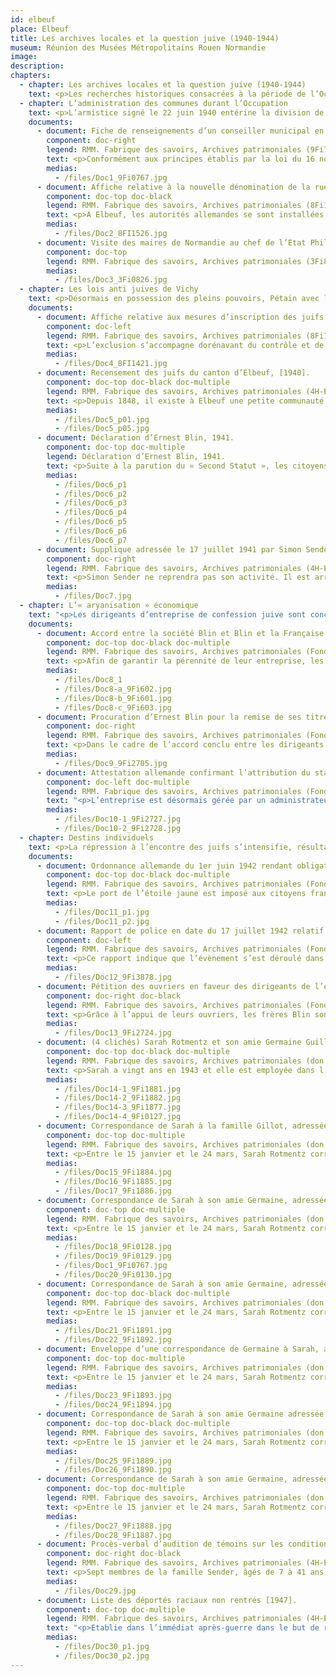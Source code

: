 ```yaml
---
id: elbeuf
place: Elbeuf
title: Les archives locales et la question juive (1940-1944)
museum: Réunion des Musées Métropolitains Rouen Normandie
image: 
description: 
chapters:
  - chapter: Les archives locales et la question juive (1940-1944)
    text: <p>Les recherches historiques consacrées à la période de l’Occupation ont considérablement progressé ces dernières décennies. En France, en Allemagne ou aux Etats-Unis, l’ouverture de fonds d’archives, jusqu’alors non accessibles, a permis aux chercheurs d’investir de nouveaux champs d’étude. Parmi les sujets traités, figure la question juive et la détermination de la responsabilité de l’Etat français dans la mise en œuvre de mesures à l’encontre des juifs de France. Si l’Allemagne nazie a été l’instigatrice d’un véritable programme d’extermination des juifs d’Europe, le gouvernement de Vichy a collaboré à sa réalisation sur le territoire français. En exploitant un sentiment général ouvertement antisémite, latent depuis l’affaire Dreyfus parmi l’élite politique, économique, intellectuelle et la population, l’Etat a entrainé l’ensemble du système administratif du pays dans cette collaboration.</p><p>Cette exposition s’appuie sur les archives produites par l’administration elle-même pour évoquer la question juive durant l’Occupation. Elle s’emploie à montrer les modalités d’application au niveau local, des mesures émanant des autorités allemandes et de L’Etat français. Enfin, en touchant au local, elle donne la mesure du drame humain à travers le parcours de femmes et d’hommes connus de leurs concitoyens, amis ou relations professionnelles, avec lesquels ils partageaient le quotidien.</p>
  - chapter: L’administration des communes durant l’Occupation
    text: <p>L’armistice signé le 22 juin 1940 entérine la division de la France en deux zones séparées par une ligne de démarcation. Au nord, dans la zone dite occupée, l’Etat français doit trouver une conciliation avec l’administration allemande, essentiellement militaire et qui siège à Paris. Le gouvernement installé à Vichy administre librement les seuls départements de la zone libre, partie sud du pays et les colonies. Les préfets deviennent un rouage essentiel de l’administration, du sommet de l’Etat vers les communes.</p><p>Le 10 juillet, les députés votent les pleins pouvoirs au maréchal Pétain. Par une loi en date du 16 novembre 1940, le gouvernement de Vichy abolit le principe de l’élection des conseillers municipaux et rétablit le principe de leur nomination par le ministre de l’Intérieur dans les villes de plus de 10 000 habitants et, par le préfet pour les autres. Entre 1940 et 1941, près de 500 municipalités sont dissoutes. Communistes, juifs, francs-maçons sont exclus des nouvelles assemblées.</p>
    documents: 
      - document: Fiche de renseignements d’un conseiller municipal en date du 7 mai 1941
        component: doc-right
        legend: RMM. Fabrique des savoirs, Archives patrimoniales (9Fi767)
        text: <p>Conformément aux principes établis par la loi du 16 novembre 1940, René Lebret, maire élu en 1928, présente une liste de 40 noms parmi lesquels le préfet choisit 19 conseillers. Chaque conseiller est tenu de produire une fiche de renseignements mentionnant des informations sur sa situation au regard du statut des étrangers (loi du 17 juillet 1940), du statut des juifs (3 octobre et 16 novembre 1940) et des mesures prises à l’encontre des sociétés secrètes dont la Franc-maçonnerie (13 août 1940).</p>
        medias:
          - /files/Doc1_9Fi0767.jpg
      - document: Affiche relative à la nouvelle dénomination de la rue de la Barrière en hommage au maréchal Pétain, mars 1941.
        component: doc-top doc-black
        legend: RMM. Fabrique des savoirs, Archives patrimoniales (8Fi1526)
        text: <p>A Elbeuf, les autorités allemandes se sont installées à l’hôtel de ville où elles cohabitent avec la municipalité conduite par René Lebret, maintenu dans ses fonctions.<br>René Lebret est élu député du canton d’Elbeuf et de Grand-Couronne dans les rangs de la SFIO (Section Française de l’Internationale Ouvrière) en 1928. Pourtant, il vote les pleins pouvoirs à Pétain en 1940. Anti communiste convaincu, il évolue politiquement vers le parti socialiste français puis l’Union socialiste républicaine.  A la Libération, il est condamné à la Dégradation nationale par la Cour de justice de Rouen pour avoir notamment assuré les fonctions de responsable de la propagande du régime de Vichy pour la Normandie.</p>
        medias: 
          - /files/Doc2_8FI1526.jpg
      - document: Visite des maires de Normandie au chef de l’Etat Philippe Pétain à Vichy vers 1942. (Premier à gauche, René Lebret maire d’Elbeuf)
        component: doc-top
        legend: RMM. Fabrique des savoirs, Archives patrimoniales (3Fi826)
        medias:
          - /files/Doc3_3Fi0826.jpg
  - chapter: Les lois anti juives de Vichy
    text: <p>Désormais en possession des pleins pouvoirs, Pétain avec la collaboration du gouvernement de Vichy met progressivement en place une véritable politique de discrimination raciale à l’encontre des juifs étrangers puis français. A partir de juillet 1940, plusieurs lois sont promulguées qui visent à les exclure de la société. Le 3 octobre 1940, le « Premier Statut » des juifs leur interdit l’accès à un grand nombre de professions dont celles de la Fonction publique. Le « Second Statut » parait le 2 juin 1941. Les citoyens de confession juive sont contraints de faire une déclaration écrite auprès de la préfecture. En juillet 1942, Vichy franchit l’étape ultime en acceptant que l’Etat français collabore aux premières déportations.</p>
    documents:
      - document: Affiche relative aux mesures d’inscription des juifs et des entreprises juives, 15 octobre 1940.
        component: doc-left
        legend: RMM. Fabrique des savoirs, Archives patrimoniales (8Fi1421)
        text: <p>L’exclusion s’accompagne dorénavant du contrôle et de la répression. Les préfets se voient chargés du recensement des juifs vivant en France. Localement, ce sont les maires qui procèdent au recensement proprement dit.</p>
        medias:
          - /files/Doc4_8FI1421.jpg
      - document: Recensement des juifs du canton d’Elbeuf, [1940].
        component: doc-top doc-black doc-multiple
        legend: RMM. Fabrique des savoirs, Archives patrimoniales (4H-ELB136)
        text: <p>Depuis 1848, il existe à Elbeuf une petite communauté juive qui s’est développée avec l’arrivée d’industriels alsaciens en 1871. Cette liste manuscrite, sans doute la première établie vraisemblablement dès la parution du « Premier Statut des juifs » recense 92 personnes. La plupart de ces listes et fichiers établis avec minutie par l’administration française servira pour procéder aux arrestations à partir de 1942.</p>
        medias:
          - /files/Doc5_p01.jpg
          - /files/Doc5_p05.jpg
      - document: Déclaration d’Ernest Blin, 1941.
        component: doc-top doc-multiple
        legend: Déclaration d’Ernest Blin, 1941.
        text: <p>Suite à la parution du « Second Statut », les citoyens de confession juive sont contraints de faire une déclaration écrite mentionnant leur état civil, leur situation de famille, leur profession et l’état de leurs biens. Ernest Blin, qui dirige l’entreprise Blin et Blin avec ses frères André et Maurice procède à cette déclaration le 1er juillet également au titre de ses enfants, Albert, 20 ans et Dominique, 17 ans.</p>
        medias:
          - /files/Doc6_p1
          - /files/Doc6_p2
          - /files/Doc6_p3
          - /files/Doc6_p4
          - /files/Doc6_p5
          - /files/Doc6_p6
          - /files/Doc6_p7
      - document: Supplique adressée le 17 juillet 1941 par Simon Sender au maire afin d’obtenir l’autorisation de poursuivre son activité de pâtissier à Elbeuf.
        component: doc-right
        legend: RMM. Fabrique des savoirs, Archives patrimoniales (4H-ELB136)
        text: <p>Simon Sender ne reprendra pas son activité. Il est arrêté le 6 mai 1942 puis déporté à Auschwitz où il décède le 13 juillet 1943.</p>
        medias:
          - /files/Doc7.jpg
  - chapter: L’« aryanisation » économique
    text: "<p>Les dirigeants d’entreprise de confession juive sont concernés par les mesures prises par l’occupant et le régime de Vichy et notamment par la loi du 22 juillet 1941 sur l’«aryanisation » économique. L’«aryanisation », véritable système de spoliation des biens juifs, s’opère par un transfert de la gestion des entreprises à des administrateurs provisoires et pour finir par leur vente à des acquéreurs « aryens ». A Elbeuf, sont concernées plusieurs entreprises créées au lendemain de l’annexion de l’Alsace : usines de fabrication de drap de laine comme Fraenckel-Herzog et Blin & Blin ou l’usine de confection Weill-Kingsbourg-Bernheim.</p>"
    documents:
      - document: Accord entre la société Blin et Blin et la Française Bedeaux, 14 mai 1940
        component: doc-top doc-black doc-multiple
        legend: RMM. Fabrique des savoirs, Archives patrimoniales (Fonds Albert Blin, 275Z56)
        text: <p>Afin de garantir la pérennité de leur entreprise, les frères André, Ernest et Maurice Blin concluent dès le 16 mai 1940 un accord qui remet la direction de leur entreprise entre les mains de la <em>Française Bedeaux</em> dirigée par Charles Bedeaux, ami d’Ernest. En vertu d’un premier contrat, la société Bedeaux prend en charge la gestion commerciale et technique mais aussi l’intégralité des pouvoirs de conseil d’administration pour une durée de 3 à 5 ans. Cet accord conduit à une « aryanisation » fictive de l’entreprise qui prend le nom d’<em>Anciens établissements Blin et Blin</em>, à partir du 21 juin 1940.</p>
        medias:
          - /files/Doc8_1
          - /files/Doc8-a_9Fi602.jpg
          - /files/Doc8-b_9Fi601.jpg
          - /files/Doc8-c_9Fi603.jpg
      - document: Procuration d’Ernest Blin pour la remise de ses titres à Charles Bedeaux, 14 mai 1940.
        component: doc-right
        legend: RMM. Fabrique des savoirs, Archives patrimoniales (Fonds Blin, 9Fi2705)
        text: <p>Dans le cadre de l’accord conclu entre les dirigeants de Blin et la société Française Bedeaux, Charles Bedeaux reçoit la garde des titres et se voit attribuer une fonction d’arbitrage en cas de conflit entre les deux parties.</p>
        medias:
          - /files/Doc9_9Fi2705.jpg
      - document: Attestation allemande confirmant l’attribution du statut de « Sperr-Betriebe » 1943
        component: doc-left doc-multiple
        legend: RMM. Fabrique des savoirs, Archives patrimoniales (Fonds Blin, 3Z279)
        text: "<p>L’entreprise est désormais gérée par un administrateur « aryen » en l’occurrence la Société Bedeaux. Elle obtient successivement le statut de Rüstung Betriebe (entreprise d’armement) qui lui accorde des facilités d’approvisionnement en matières premières. En 1943, elle est désignée <em>Sperr-Betriebe</em> (du nom du ministre de l’armement du IIIe Reich, Albert Sperr) : elle est à ce titre exemptée du prélèvement de main d’œuvre pour le STO (Service du travail obligatoire). Une grande partie de sa production est livrée aux autorités d’occupation sous la forme de drap militaire.</p>"
        medias:
          - /files/Doc10-1_9Fi2727.jpg
          - /files/Doc10-2_9Fi2728.jpg
  - chapter: Destins individuels
    text: <p>La répression à l’encontre des juifs s’intensifie, résultat d’une collaboration active entre le gouvernement de Vichy et le régime nazi. La Solution finale qui vise à l’extermination totale des juifs d’Europe vient d’être décidée et planifiée au cours de la conférence de Wannsee le 20 janvier 1942.</p><p>Selon le recensement de 1940, la communauté juive d’Elbeuf concernée par les mesures anti juives se compose de 92 personnes. 34 personnes d’entre elles sont arrêtées et déportées entre 1942 et 1944. D’autres comme les membres de la famille Blin ont fui et sont contraints à la clandestinité jusqu’à la Libération.</p>
    documents:
      - document: Ordonnance allemande du 1er juin 1942 rendant obligatoire le port de l’étoile jaune.
        component: doc-top doc-black doc-multiple
        legend: RMM. Fabrique des savoirs, Archives patrimoniales (Fonds ville d’Elbeuf, 4H-ELB 136)
        text: <p>Le port de l’étoile jaune est imposé aux citoyens français et aux étrangers de confession juive. Elle ne fut pas portée dans la zone libre même après son envahissement le 11 novembre 1942 mais un tampon avec la mention « Juif » est apposé sur les papiers d’identité.</p>
        medias:
          - /files/Doc11_p1.jpg
          - /files/Doc11_p2.jpg
      - document: Rapport de police en date du 17 juillet 1942 relatif à la pose d’étoiles juives sur la façade de la synagogue rue Grémont à Elbeuf.
        component: doc-left
        legend: RMM. Fabrique des savoirs, Archives patrimoniales (Fonds Ville d’Elbeuf, 9Fi3878)
        text: <p>Ce rapport indique que l’évènement s’est déroulé dans la nuit du 16 au 17 juillet 1942. Or, le 16 juillet à 4 heures du matin a commencé la rafle du Vélodrome d’hiver au cours de laquelle 13 152 personnes dont 4000 enfants sont arrêtés à Paris par la police française pour être déportés.</p>
        medias:
          - /files/Doc12_9Fi3878.jpg
      - document: Pétition des ouvriers en faveur des dirigeants de l’entreprise Blin et Blin, 10 juin 1941.
        component: doc-right doc-black
        legend: RMM. Fabrique des savoirs, Archives patrimoniales (Fonds Blin, 9Fi2724)
        text: <p>Grâce à l’appui de leurs ouvriers, les frères Blin sont maintenus dans l’entreprise comme conseillers techniques. Mais la pression se fait plus forte après la publication du « Second Statut des juifs » en juin 1941. Ils quittent Elbeuf avec leurs familles. Ernest Blin est le dernier à quitter la ville le 10 décembre, informé de la menace d’une rafle qui a lieu à Paris le 12 décembre. Isolés et séparés les uns des autres, ils trouvent refuge dans divers lieux d’accueil au sud et au sud-ouest de la France jusqu’à la Libération.</p>
        medias:
          - /files/Doc13_9Fi2724.jpg
      - document: (4 clichés) Sarah Rotmentz et son amie Germaine Guillotin vers 1940 à Elbeuf.
        component: doc-top doc-black doc-multiple
        legend: RMM. Fabrique des savoirs, Archives patrimoniales (don Germaine Thiry-Guillotin)
        text: <p>Sarah a vingt ans en 1943 et elle est employée dans l’entreprise Blin et Blin. Le 15 janvier, elle est arrêtée par la police française à son domicile 12 rue du Pré Bazile, avec sa mère Dinah Vicquelin et en même temps que 16 autres membres de la communauté juive d’Elbeuf.</p>
        medias:
          - /files/Doc14-1_9Fi1881.jpg
          - /files/Doc14-2_9Fi1882.jpg
          - /files/Doc14-3_9Fi1877.jpg
          - /files/Doc14-4_9Fi0127.jpg
      - document: Correspondance de Sarah à la famille Gillot, adressée du camp de Drancy le 14 février 1943.
        component: doc-top doc-multiple
        legend: RMM. Fabrique des savoirs, Archives patrimoniales (don Germaine Thiry-Guillotin)
        text: <p>Entre le 15 janvier et le 24 mars, Sarah Rotmentz correspond avec des voisins, la famille Gillot, et son amie Germaine Guillotin. Après leur arrestation, Sarah et sa mère sont détenues dans le camp de Drancy en région parisienne puis transférées vers la mi-mars dans celui de Beaune-la-Rolande (Loiret).</p><br><p>Dans cette correspondance, la jeune femme confie son quotidien, les conditions et les règles de vie à l’intérieur des camps mais aussi son incertitude quant à l’avenir.</p>
        medias:
          - /files/Doc15_9Fi1884.jpg
          - /files/Doc16_9Fi1885.jpg
          - /files/Doc17_9Fi1886.jpg
      - document: Correspondance de Sarah à son amie Germaine, adressée du camp de Drancy le 28 février 1943.
        component: doc-top doc-multiple
        legend: RMM. Fabrique des savoirs, Archives patrimoniales (don Germaine Thiry-Guillotin)
        text: <p>Entre le 15 janvier et le 24 mars, Sarah Rotmentz correspond avec des voisins, la famille Gillot, et son amie Germaine Guillotin. Après leur arrestation, Sarah et sa mère sont détenues dans le camp de Drancy en région parisienne puis transférées vers la mi-mars dans celui de Beaune-la-Rolande (Loiret).</p><br><p>Dans cette correspondance, la jeune femme confie son quotidien, les conditions et les règles de vie à l’intérieur des camps mais aussi son incertitude quant à l’avenir.</p>
        medias:
          - /files/Doc18_9Fi0128.jpg
          - /files/Doc19_9Fi0129.jpg
          - /files/Doc1_9Fi0767.jpg
          - /files/Doc20_9Fi0130.jpg
      - document: Correspondance de Sarah à son amie Germaine, adressée du camp de Beaune La Rolande le 15 mars 1943.
        component: doc-top doc-black doc-multiple
        legend: RMM. Fabrique des savoirs, Archives patrimoniales (don Germaine Thiry-Guillotin)
        text: <p>Entre le 15 janvier et le 24 mars, Sarah Rotmentz correspond avec des voisins, la famille Gillot, et son amie Germaine Guillotin. Après leur arrestation, Sarah et sa mère sont détenues dans le camp de Drancy en région parisienne puis transférées vers la mi-mars dans celui de Beaune-la-Rolande (Loiret).</p><br><p>Dans cette correspondance, la jeune femme confie son quotidien, les conditions et les règles de vie à l’intérieur des camps mais aussi son incertitude quant à l’avenir.</p>
        medias:
          - /files/Doc21_9Fi1891.jpg
          - /files/Doc22_9Fi1892.jpg
      - document: Enveloppe d’une correspondance de Germaine à Sarah, adressée au camp de Beaune La Rolande et datée du 22 mars 1943.
        component: doc-top doc-multiple
        legend: RMM. Fabrique des savoirs, Archives patrimoniales (don Germaine Thiry-Guillotin)
        text: <p>Entre le 15 janvier et le 24 mars, Sarah Rotmentz correspond avec des voisins, la famille Gillot, et son amie Germaine Guillotin. Après leur arrestation, Sarah et sa mère sont détenues dans le camp de Drancy en région parisienne puis transférées vers la mi-mars dans celui de Beaune-la-Rolande (Loiret).</p><br><p>Dans cette correspondance, la jeune femme confie son quotidien, les conditions et les règles de vie à l’intérieur des camps mais aussi son incertitude quant à l’avenir.</p>
        medias:
          - /files/Doc23_9Fi1893.jpg
          - /files/Doc24_9Fi1894.jpg
      - document: Correspondance de Sarah à son amie Germaine adressée du camp de Beaune La Rolande le 24 mars 1943.
        component: doc-top doc-black doc-multiple
        legend: RMM. Fabrique des savoirs, Archives patrimoniales (don Germaine Thiry-Guillotin)
        text: <p>Entre le 15 janvier et le 24 mars, Sarah Rotmentz correspond avec des voisins, la famille Gillot, et son amie Germaine Guillotin. Après leur arrestation, Sarah et sa mère sont détenues dans le camp de Drancy en région parisienne puis transférées vers la mi-mars dans celui de Beaune-la-Rolande (Loiret).</p><br><p>Dans cette correspondance, la jeune femme confie son quotidien, les conditions et les règles de vie à l’intérieur des camps mais aussi son incertitude quant à l’avenir.</p>
        medias:
          - /files/Doc25_9Fi1889.jpg
          - /files/Doc26_9Fi1890.jpg
      - document: Correspondance de Sarah à son amie Germaine, adressée du camp de Drancy le 24 mars 1943.
        component: doc-top doc-multiple
        legend: RMM. Fabrique des savoirs, Archives patrimoniales (don Germaine Thiry-Guillotin)
        text: <p>Entre le 15 janvier et le 24 mars, Sarah Rotmentz correspond avec des voisins, la famille Gillot, et son amie Germaine Guillotin. Après leur arrestation, Sarah et sa mère sont détenues dans le camp de Drancy en région parisienne puis transférées vers la mi-mars dans celui de Beaune-la-Rolande (Loiret).</p><br><p>Dans cette correspondance, la jeune femme confie son quotidien, les conditions et les règles de vie à l’intérieur des camps mais aussi son incertitude quant à l’avenir.</p>
        medias:
          - /files/Doc27_9Fi1888.jpg
          - /files/Doc28_9Fi1887.jpg
      - document: Procès-verbal d’audition de témoins sur les conditions de la disparition de Simon Sender, 14 novembre 1947.
        component: doc-right doc-black
        legend: RMM. Fabrique des savoirs, Archives patrimoniales (4H-ELB136)
        text: <p>Sept membres de la famille Sender, âgés de 7 à 41 ans, sont arrêtés entre le 6 mai 1942 et le 15 janvier 1943. Aucun n’est revenu de déportation.</p>
        medias:
          - /files/Doc29.jpg
      - document: Liste des déportés raciaux non rentrés [1947].
        component: doc-top doc-multiple
        legend: RMM. Fabrique des savoirs, Archives patrimoniales (4H-ELB136)
        text: "<p>Etablie dans l’immédiat après-guerre dans le but de recenser les victimes du conflit, cette liste est incomplète. Sur les 92 personnes recensées en 1940, 34 sont déclarées disparues : pour certaines dans des circonstances encore inconnues de nos jours.</p>"
        medias:
          - /files/Doc30_p1.jpg
          - /files/Doc30_p2.jpg
---
```


